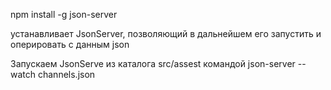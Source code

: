 

npm install -g json-server

устанавливает JsonServer, позволяющий в дальнейшем его запустить и оперировать с данным json

Запускаем JsonServe из каталога src/assest   командой json-server --watch channels.json

